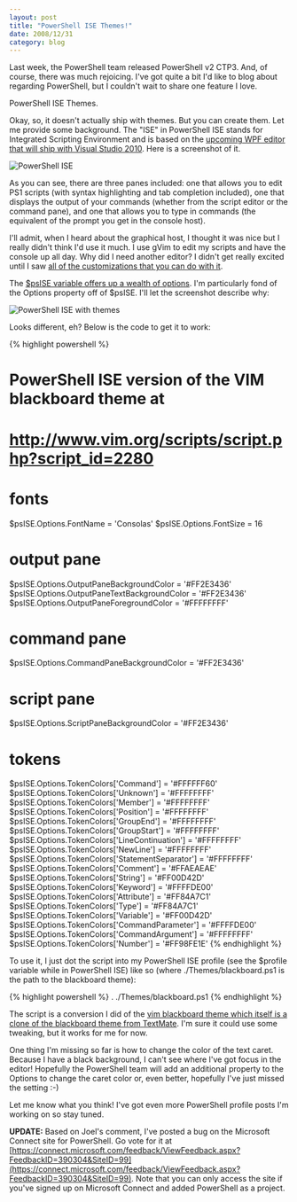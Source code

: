 ```yaml
---
layout: post
title: "PowerShell ISE Themes!"
date: 2008/12/31
category: blog
---
```


Last week, the PowerShell team released PowerShell v2 CTP3. And, of course, there was much rejoicing. I've got quite a bit I'd like to blog about regarding PowerShell, but I couldn't wait to share one feature I love. 

PowerShell ISE Themes. 

Okay, so, it doesn't actually ship with themes. But you can create them. Let me provide some background. The "ISE" in PowerShell ISE stands for Integrated Scripting Environment and is based on the [upcoming WPF editor that will ship with Visual Studio 2010](http://blogs.msdn.com/powershell/archive/2008/10/31/powershell-ise-and-visual-studio.aspx). Here is a screenshot of it. 

![PowerShell ISE](https://s3.amazonaws.com/mohundro/blog/WindowsLiveWriter/PowerShellISEThemes_8295/image_4.png)

As you can see, there are three panes included: one that allows you to edit PS1 scripts (with syntax highlighting and tab completion included), one that displays the output of your commands (whether from the script editor or the command pane), and one that allows you to type in commands (the equivalent of the prompt you get in the console host). 

I'll admit, when I heard about the graphical host, I thought it was nice but I really didn't think I'd use it much. I use gVim to edit my scripts and have the console up all day. Why did I need another editor? I didn't get really excited until I saw [all of the customizations that you can do with it](http://get-powershell.com/category/ise/). 

The [$psISE variable offers up a wealth of options](http://blogs.msdn.com/powershell/archive/2008/12/29/powershell-ise-can-do-a-lot-more-than-you-think.aspx). I'm particularly fond of the Options property off of $psISE. I'll let the screenshot describe why: 

![PowerShell ISE with themes](https://s3.amazonaws.com/mohundro/blog/WindowsLiveWriter/PowerShellISEThemes_8295/image_6.png)

Looks different, eh? Below is the code to get it to work:

{% highlight powershell %}
# PowerShell ISE version of the VIM blackboard theme at 
# http://www.vim.org/scripts/script.php?script_id=2280

# fonts
$psISE.Options.FontName = 'Consolas'
$psISE.Options.FontSize = 16

# output pane
$psISE.Options.OutputPaneBackgroundColor = '#FF2E3436'
$psISE.Options.OutputPaneTextBackgroundColor = '#FF2E3436'
$psISE.Options.OutputPaneForegroundColor = '#FFFFFFFF'

# command pane
$psISE.Options.CommandPaneBackgroundColor = '#FF2E3436'

# script pane
$psISE.Options.ScriptPaneBackgroundColor = '#FF2E3436'

# tokens
$psISE.Options.TokenColors['Command'] = '#FFFFFF60'
$psISE.Options.TokenColors['Unknown'] = '#FFFFFFFF'
$psISE.Options.TokenColors['Member'] = '#FFFFFFFF'
$psISE.Options.TokenColors['Position'] = '#FFFFFFFF'
$psISE.Options.TokenColors['GroupEnd'] = '#FFFFFFFF'
$psISE.Options.TokenColors['GroupStart'] = '#FFFFFFFF'
$psISE.Options.TokenColors['LineContinuation'] = '#FFFFFFFF'
$psISE.Options.TokenColors['NewLine'] = '#FFFFFFFF'
$psISE.Options.TokenColors['StatementSeparator'] = '#FFFFFFFF'
$psISE.Options.TokenColors['Comment'] = '#FFAEAEAE'
$psISE.Options.TokenColors['String'] = '#FF00D42D'
$psISE.Options.TokenColors['Keyword'] = '#FFFFDE00'
$psISE.Options.TokenColors['Attribute'] = '#FF84A7C1'
$psISE.Options.TokenColors['Type'] = '#FF84A7C1'
$psISE.Options.TokenColors['Variable'] = '#FF00D42D'
$psISE.Options.TokenColors['CommandParameter'] = '#FFFFDE00'
$psISE.Options.TokenColors['CommandArgument'] = '#FFFFFFFF'
$psISE.Options.TokenColors['Number'] = '#FF98FE1E'
{% endhighlight %}

To use it, I just dot the script into my PowerShell ISE profile (see the $profile variable while in PowerShell ISE) like so (where ./Themes/blackboard.ps1 is the path to the blackboard theme):

{% highlight powershell %}
. ./Themes/blackboard.ps1
{% endhighlight %}

The script is a conversion I did of the [vim blackboard theme which itself is a clone of the blackboard theme from TextMate](http://www.vim.org/scripts/script.php?script_id=2280). I'm sure it could use some tweaking, but it works for me for now.

One thing I'm missing so far is how to change the color of the text caret. Because I have a black background, I can't see where I've got focus in the editor! Hopefully the PowerShell team will add an additional property to the Options to change the caret color or, even better, hopefully I've just missed the setting :-)

Let me know what you think! I've got even more PowerShell profile posts I'm working on so stay tuned.

**UPDATE:** Based on Joel's comment, I've posted a bug on the Microsoft Connect site for PowerShell. Go vote for it at [https://connect.microsoft.com/feedback/ViewFeedback.aspx?FeedbackID=390304&SiteID=99](https://connect.microsoft.com/feedback/ViewFeedback.aspx?FeedbackID=390304&SiteID=99). Note that you can only access the site if you've signed up on Microsoft Connect and added PowerShell as a project.

